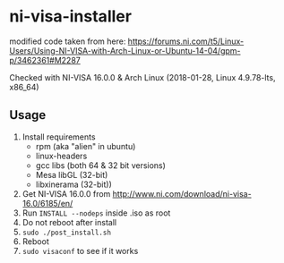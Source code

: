 # ni-visa-installer
modified code taken from here: https://forums.ni.com/t5/Linux-Users/Using-NI-VISA-with-Arch-Linux-or-Ubuntu-14-04/gpm-p/3462361#M2287

Checked with NI-VISA 16.0.0 & Arch Linux (2018-01-28, Linux 4.9.78-lts, x86_64)

## Usage
1. Install requirements
    - rpm (aka "alien" in ubuntu)
    - linux-headers
    - gcc libs (both 64 & 32 bit versions)
    - Mesa libGL (32-bit)
    - libxinerama (32-bit))
1. Get NI-VISA 16.0.0 from http://www.ni.com/download/ni-visa-16.0/6185/en/
1. Run `INSTALL --nodeps` inside .iso as root
1. Do not reboot after install
1. `sudo ./post_install.sh`
1. Reboot
1. `sudo visaconf` to see if it works
